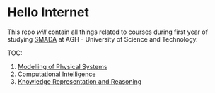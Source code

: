 # Hello Internet

This repo *will* contain all things related to courses during first year of studying [SMADA](https://syllabuskrk.agh.edu.pl/2017-2018/en/magnesite/study_plans/stacjonarne-informatyka-systems-modelling-and-data-analysis) at AGH - University of Science and Technology.  
  
TOC:  
1. [Modelling of Physical Systems](ModelingOfPhysicalSystems/README.md)
2. [Computational Intelligence](ComputionalIntelligence/README.md)
3. [Knowledge Representation and Reasoning](KnowledgeRepresentation/README.md)
